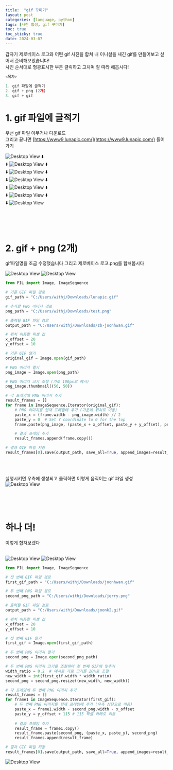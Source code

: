 ```yaml
---
title:  "gif 꾸미기"
layout: post
categories: [language, python] 
tags: [사진 합성, gif 꾸미기]
toc: true
toc_sticky: true
date: 2024-03-07 
---
```


갑자기 제로베이스 로고와 어떤 gif 사진을 합쳐 내 이니셜을 새긴 gif를 만들어보고 싶어서 준비해보았습니다! <br>
사진 순서대로 형광표시한 부분 클릭하고 고치며 잘 따라 해봅시다!


```python
<목차>

1. gif 파일에 글적기
2. gif + png (2개)
3. gif + gif
```

# 1. gif 파일에 글적기
우선 gif 파일 아무거나 다운로드 <br>
그리고 끝나면 [https://www9.lunapic.com/](https://www9.lunapic.com/) 들어가기

![Desktop View](/assets/img/etc/pic/gif/1.png)
⬇️ <br>
⬇️
![Desktop View](/assets/img/etc/pic/gif/2.png)
⬇️ <br>
⬇️
![Desktop View](/assets/img/etc/pic/gif/3.png)
⬇️ <br>
⬇️
![Desktop View](/assets/img/etc/pic/gif/4.png)
⬇️ <br>
⬇️
![Desktop View](/assets/img/etc/pic/gif/5.png)
⬇️ <br>
⬇️
![Desktop View](/assets/img/etc/pic/gif/6.png)
⬇️ <br>
⬇️
![Desktop View](/assets/img/etc/pic/gif/7.png)

<br><br><br>

# 2. gif + png (2개)
gif파일명을 조금 수정했습니다 그리고 제로베이스 로고.png를 합쳐봅시다

![Desktop View](/assets/img/etc/pic/gif/gg.gif)
![Desktop View](/assets/img/etc/pic/gif/8.png)

```python
from PIL import Image, ImageSequence

# 기존 GIF 파일 경로
gif_path = "C:/Users/withj/Downloads/lunapic.gif"

# 추가할 PNG 이미지 경로
png_path = "C:/Users/withj/Downloads/test.png"

# 출력될 GIF 파일 경로
output_path = "C:/Users/withj/Downloads/zb-joonhwan.gif"

# 위치 이동할 픽셀 값
x_offset = 20  
y_offset = 10  

# 기존 GIF 열기
original_gif = Image.open(gif_path)

# PNG 이미지 열기
png_image = Image.open(png_path)

# PNG 이미지 크기 조절 (가로 100px로 예시)
png_image.thumbnail((50, 50))

# 각 프레임에 PNG 이미지 추가
result_frames = []
for frame in ImageSequence.Iterator(original_gif):
    # PNG 이미지를 현재 프레임에 추가 (가운데 위치로 이동)
    paste_x = (frame.width - png_image.width) // 2
    paste_y = 0  # Set Y coordinate to 0 for the top
    frame.paste(png_image, (paste_x + x_offset, paste_y + y_offset), png_image)

    # 결과 프레임 추가
    result_frames.append(frame.copy())

# 결과 GIF 파일 저장
result_frames[0].save(output_path, save_all=True, append_images=result_frames[1:], loop=0, duration=original_gif.info['duration'])
```
<br><br>

실행시키면 우측에 생성되고 클릭하면 이렇게 움직이는 gif 파일 생성
![Desktop View](/assets/img/etc/pic/gif/9.png)

<br><br><br>

# 하나 더!
이렇게 합쳐보겠다 <br><br>

![Desktop View](/assets/img/etc/pic/gif/10.png)
![Desktop View](/assets/img/etc/pic/gif/11.png)

```python
from PIL import Image, ImageSequence

# 첫 번째 GIF 파일 경로
first_gif_path = "C:/Users/withj/Downloads/joonhwan.gif"

# 두 번째 PNG 파일 경로
second_png_path = "C:/Users/withj/Downloads/jerry.png"

# 출력될 GIF 파일 경로
output_path = "C:/Users/withj/Downloads/joonk2.gif"

# 위치 이동할 픽셀 값
x_offset = 20
y_offset = 10

# 첫 번째 GIF 열기
first_gif = Image.open(first_gif_path)

# 두 번째 PNG 이미지 열기
second_png = Image.open(second_png_path)

# 두 번째 PNG 이미지 크기를 조절하여 첫 번째 GIF에 맞추기
width_ratio = 0.2  # 예시로 가로 크기를 20%로 조절
new_width = int(first_gif.width * width_ratio)
second_png = second_png.resize((new_width, new_width))

# 각 프레임에 두 번째 PNG 이미지 추가
result_frames = []
for frame1 in ImageSequence.Iterator(first_gif):
    # 두 번째 PNG 이미지를 현재 프레임에 추가 (우측 상단으로 이동)
    paste_x = frame1.width - second_png.width - x_offset
    paste_y = y_offset + 115 # 115 픽셀 아래로 이동
    
    # 결과 프레임 추가
    result_frame = frame1.copy()
    result_frame.paste(second_png, (paste_x, paste_y), second_png)
    result_frames.append(result_frame)

# 결과 GIF 파일 저장
result_frames[0].save(output_path, save_all=True, append_images=result_frames[1:], loop=0, duration=first_gif.info['duration'])
```

![Desktop View](/assets/img/etc/pic/gif/12.png)